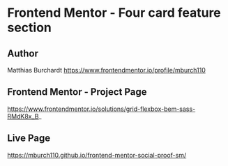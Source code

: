 # Frontend Mentor - Four card feature section

## Author

Matthias Burchardt
https://www.frontendmentor.io/profile/mburch110

## Frontend Mentor - Project Page


https://www.frontendmentor.io/solutions/grid-flexbox-bem-sass-RMdK8x_B_

## Live Page

https://mburch110.github.io/frontend-mentor-social-proof-sm/
